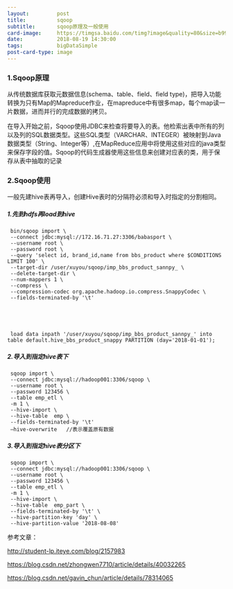 ```yaml
---
layout:         post
title:          sqoop
subtitle:       sqoop原理及一般使用
card-image:     https://timgsa.baidu.com/timg?image&quality=80&size=b9999_10000&sec=1534670918515&di=f896c65036d1416ac7519a8384bc3ae0&imgtype=0&src=http%3A%2F%2Fwww.cstor.cn%2Fwebedit%2Fuploadfile%2F20141217095549686.jpg
date:           2018-08-19 14:30:00
tags:           bigDataSimple
post-card-type: image
---
```


### 1.Sqoop原理

从传统数据库获取元数据信息(schema、table、field、field type)，把导入功能转换为只有Map的Mapreduce作业，在mapreduce中有很多map，每个map读一片数据，进而并行的完成数据的拷贝。

在导入开始之前，Sqoop使用JDBC来检查将要导入的表。他检索出表中所有的列以及列的SQL数据类型。这些SQL类型（VARCHAR、INTEGER）被映射到Java数据类型（String、Integer等）,在MapReduce应用中将使用这些对应的java类型来保存字段的值。Sqoop的代码生成器使用这些信息来创建对应表的类，用于保存从表中抽取的记录


### 2.Sqoop使用

一般先建hive表再导入，创建Hive表时的分隔符必须和导入时指定的分割相同。

##### 1.先到hdfs再load到hive



     bin/sqoop import \
     --connect jdbc:mysql://172.16.71.27:3306/babasport \
     --username root \
     --password root \
     --query 'select id, brand_id,name from bbs_product where $CONDITIONS LIMIT 100' \
     --target-dir /user/xuyou/sqoop/imp_bbs_product_sannpy_ \
     --delete-target-dir \
     --num-mappers 1 \
     --compress \
     --compression-codec org.apache.hadoop.io.compress.SnappyCodec \
     --fields-terminated-by '\t'





     load data inpath '/user/xuyou/sqoop/imp_bbs_product_sannpy_' into table default.hive_bbs_product_snappy PARTITION (day='2018-01-01');




##### 2.导入到指定hive表下



     sqoop import \
     --connect jdbc:mysql://hadoop001:3306/sqoop \
     --username root \
     --password 123456 \
     --table emp_etl \
     -m 1 \
     --hive-import \
     --hive-table  emp \
     --fields-terminated-by '\t' 
     –hive-overwrite   //表示覆盖原有数据




##### 3.导入到指定hive表分区下



     sqoop import \
     --connect jdbc:mysql://hadoop001:3306/sqoop \
     --username root \
     --password 123456 \
     --table emp_etl \
     -m 1 \
     --hive-import \
     --hive-table  emp_part \
     --fields-terminated-by '\t' \
     --hive-partition-key 'day' \
     --hive-partition-value '2018-08-08'




参考文章：

http://student-lp.iteye.com/blog/2157983

https://blog.csdn.net/zhongwen7710/article/details/40032265

https://blog.csdn.net/gavin_chun/article/details/78314065